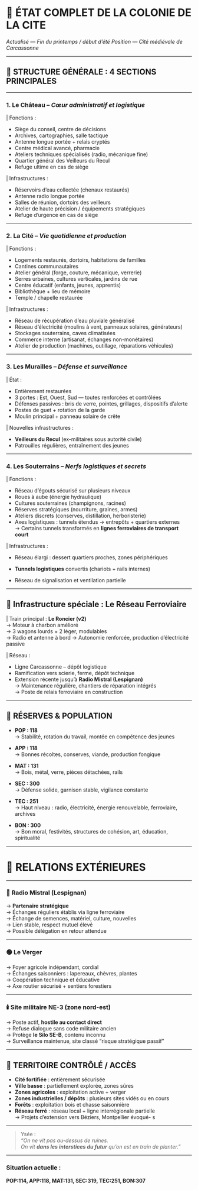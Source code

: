 # 🏰 **ÉTAT COMPLET DE LA COLONIE DE LA CITE**

_Actualisé — Fin du printemps / début d’été_
_Position — Cité médiévale de Carcassonne_

---

## 🧱 **STRUCTURE GÉNÉRALE : 4 SECTIONS PRINCIPALES**

---

### 1. **Le Château** – _Cœur administratif et logistique_

| Fonctions :

- Siège du conseil, centre de décisions
- Archives, cartographies, salle tactique
- Antenne longue portée + relais cryptés
- Centre médical avancé, pharmacie
- Ateliers techniques spécialisés (radio, mécanique fine)
- Quartier général des Veilleurs du Recul
- Refuge ultime en cas de siège

| Infrastructures :

- Réservoirs d’eau collectée (chenaux restaurés)
- Antenne radio longue portée
- Salles de réunion, dortoirs des veilleurs
- Atelier de haute précision / équipements stratégiques
- Refuge d’urgence en cas de siège


---

### 2. **La Cité** – _Vie quotidienne et production_

| Fonctions :

- Logements restaurés, dortoirs, habitations de familles
- Cantines communautaires
- Atelier général (forge, couture, mécanique, verrerie)
- Serres urbaines, cultures verticales, jardins de rue
- Centre éducatif (enfants, jeunes, apprentis)
- Bibliothèque + lieu de mémoire
- Temple / chapelle restaurée

| Infrastructures :

- Réseau de récupération d’eau pluviale généralisé
- Réseau d’électricité (moulins à vent, panneaux solaires, générateurs)
- Stockages souterrains, caves climatisées
- Commerce interne (artisanat, échanges non-monétaires)
- Atelier de production (machines, outillage, réparations véhicules)

---

### 3. **Les Murailles** – _Défense et surveillance_

| État :

- Entièrement restaurées
- 3 portes : Est, Ouest, Sud — toutes renforcées et contrôlées
- Défenses passives : bris de verre, pointes, grillages, dispositifs d’alerte
- Postes de guet + rotation de la garde
- Moulin principal + panneau solaire de crête

| Nouvelles infrastructures :

- **Veilleurs du Recul** (ex-militaires sous autorité civile)
- Patrouilles régulières, entraînement des jeunes

---

### 4. **Les Souterrains** – _Nerfs logistiques et secrets_

| Fonctions :

- Réseau d’égouts sécurisé sur plusieurs niveaux
- Roues à aube (énergie hydraulique)
- Cultures souterraines (champignons, racines)
- Réserves stratégiques (nourriture, graines, armes)
- Ateliers discrets (conserves, distillation, herboristerie)
- Axes logistiques : tunnels étendus → entrepôts + quartiers externes  
    → Certains tunnels transformés en **lignes ferroviaires de transport court**


| Infrastructures :

- Réseau élargi : dessert quartiers proches, zones périphériques
    
- **Tunnels logistiques** convertis (chariots + rails internes)
    
- Réseau de signalisation et ventilation partielle
    

---

## 🚂 **Infrastructure spéciale : Le Réseau Ferroviaire**

| Train principal : **Le Roncier (v2)**  
→ Moteur à charbon amélioré  
→ 3 wagons lourds + 2 léger, modulables  
→ Radio et antenne à bord 
→ Autonomie renforcée, production d’électricité passive

| Réseau :

- Ligne Carcassonne – dépôt logistique
- Ramification vers scierie, ferme, dépôt technique
- Extension récente jusqu’à **Radio Mistral (Lespignan)**  
    → Maintenance régulière, chantiers de réparation intégrés  
    → Poste de relais ferroviaire en construction

---
## 🌱 **RÉSERVES & POPULATION**

- **POP : 118**  
    → Stabilité, rotation du travail, montée en compétence des jeunes
    
- **APP : 118**  
    → Bonnes récoltes, conserves, viande, production fongique
    
- **MAT : 131**  
    → Bois, métal, verre, pièces détachées, rails
    
- **SEC : 300**  
    → Défense solide, garnison stable, vigilance constante
    
- **TEC : 251**  
    → Haut niveau : radio, électricité, énergie renouvelable, ferroviaire, archives
    
- **BON : 300**  
    → Bon moral, festivités, structures de cohésion, art, éducation, spiritualité

---

# 🤝 **RELATIONS EXTÉRIEURES**

---
### 🔷 **Radio Mistral** (Lespignan)

→ **Partenaire stratégique**  
→ Échanges réguliers établis via ligne ferroviaire  
→ Échange de semences, matériel, culture, nouvelles  
→ Lien stable, respect mutuel élevé  
→ Possible délégation en retour attendue

---
### 🟢 **Le Verger**

→ Foyer agricole indépendant, cordial  
→ Échanges saisonniers : lapereaux, chèvres, plantes  
→ Coopération technique et éducative  
→ Axe routier sécurisé + sentiers forestiers

---
### 🕯️ **Site militaire NE-3 (zone nord-est)**

→ Poste actif, **hostile au contact direct**  
→ Refuse dialogue sans code militaire ancien  
→ Protège **le Silo SE-B**, contenu inconnu  
→ Surveillance maintenue, site classé “risque stratégique passif”

---

## 🧭 **TERRITOIRE CONTRÔLÉ / ACCÈS**

- **Cité fortifiée** : entièrement sécurisée
- **Ville basse** : partiellement explorée, zones sûres
- **Zones agricoles** : exploitation active + verger
- **Zones industrielles / dépôts** : plusieurs sites vidés ou en cours
- **Forêts** : exploitation bois et chasse saisonnière
- **Réseau ferré** : réseau local + ligne interrégionale partielle  
    → Projets d’extension vers Béziers, Montpellier évoqué- s

---

> Ysée :  
> _“On ne vit pas au-dessus de ruines.  
> On vit **dans les interstices du futur** qu’on est en train de planter.”_

---

### Situation actuelle :

**POP:114, APP:118, MAT:131, SEC:319, TEC:251, BON:307**
